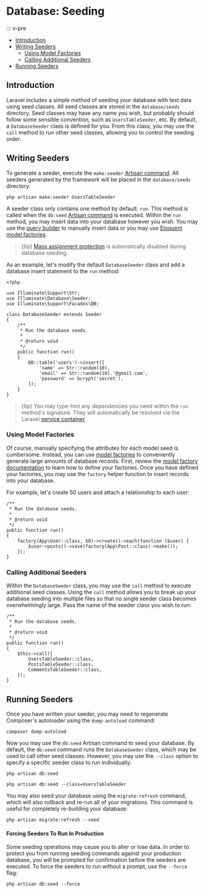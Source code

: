 # Database: Seeding

::: v-pre 

- [Introduction](#introduction)
- [Writing Seeders](#writing-seeders)
    - [Using Model Factories](#using-model-factories)
    - [Calling Additional Seeders](#calling-additional-seeders)
- [Running Seeders](#running-seeders)


## Introduction

Laravel includes a simple method of seeding your database with test data using seed classes. All seed classes are stored in the `database/seeds` directory. Seed classes may have any name you wish, but probably should follow some sensible convention, such as `UsersTableSeeder`, etc. By default, a `DatabaseSeeder` class is defined for you. From this class, you may use the `call` method to run other seed classes, allowing you to control the seeding order.


## Writing Seeders

To generate a seeder, execute the `make:seeder` [Artisan command](/artisan). All seeders generated by the framework will be placed in the `database/seeds` directory:

    php artisan make:seeder UsersTableSeeder

A seeder class only contains one method by default: `run`. This method is called when the `db:seed` [Artisan command](/artisan) is executed. Within the `run` method, you may insert data into your database however you wish. You may use the [query builder](/queries) to manually insert data or you may use [Eloquent model factories](/database-testing#writing-factories).

> {tip} [Mass assignment protection](/eloquent#mass-assignment) is automatically disabled during database seeding.

As an example, let's modify the default `DatabaseSeeder` class and add a database insert statement to the `run` method:

    <?php

    use Illuminate\Support\Str;
    use Illuminate\Database\Seeder;
    use Illuminate\Support\Facades\DB;

    class DatabaseSeeder extends Seeder
    {
        /**
         * Run the database seeds.
         *
         * @return void
         */
        public function run()
        {
            DB::table('users')->insert([
                'name' => Str::random(10),
                'email' => Str::random(10).'@gmail.com',
                'password' => bcrypt('secret'),
            ]);
        }
    }

> {tip} You may type-hint any dependencies you need within the `run` method's signature. They will automatically be resolved via the Laravel [service container](/container).


### Using Model Factories

Of course, manually specifying the attributes for each model seed is cumbersome. Instead, you can use [model factories](/database-testing#writing-factories) to conveniently generate large amounts of database records. First, review the [model factory documentation](/database-testing#writing-factories) to learn how to define your factories. Once you have defined your factories, you may use the `factory` helper function to insert records into your database.

For example, let's create 50 users and attach a relationship to each user:

    /**
     * Run the database seeds.
     *
     * @return void
     */
    public function run()
    {
        factory(App\User::class, 50)->create()->each(function ($user) {
            $user->posts()->save(factory(App\Post::class)->make());
        });
    }


### Calling Additional Seeders

Within the `DatabaseSeeder` class, you may use the `call` method to execute additional seed classes. Using the `call` method allows you to break up your database seeding into multiple files so that no single seeder class becomes overwhelmingly large. Pass the name of the seeder class you wish to run:

    /**
     * Run the database seeds.
     *
     * @return void
     */
    public function run()
    {
        $this->call([
            UsersTableSeeder::class,
            PostsTableSeeder::class,
            CommentsTableSeeder::class,
        ]);
    }


## Running Seeders

Once you have written your seeder, you may need to regenerate Composer's autoloader using the `dump-autoload` command:

    composer dump-autoload

Now you may use the `db:seed` Artisan command to seed your database. By default, the `db:seed` command runs the `DatabaseSeeder` class, which may be used to call other seed classes. However, you may use the `--class` option to specify a specific seeder class to run individually:

    php artisan db:seed

    php artisan db:seed --class=UsersTableSeeder

You may also seed your database using the `migrate:refresh` command, which will also rollback and re-run all of your migrations. This command is useful for completely re-building your database:

    php artisan migrate:refresh --seed


#### Forcing Seeders To Run In Production

Some seeding operations may cause you to alter or lose data. In order to protect you from running seeding commands against your production database, you will be prompted for confirmation before the seeders are executed. To force the seeders to run without a prompt, use the `--force` flag:

    php artisan db:seed --force
